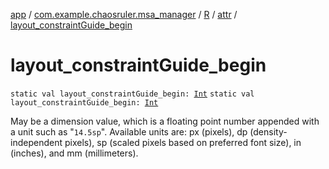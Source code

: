 [app](../../../index.md) / [com.example.chaosruler.msa_manager](../../index.md) / [R](../index.md) / [attr](index.md) / [layout_constraintGuide_begin](.)

# layout_constraintGuide_begin

`static val layout_constraintGuide_begin: `[`Int`](https://kotlinlang.org/api/latest/jvm/stdlib/kotlin/-int/index.html)
`static val layout_constraintGuide_begin: `[`Int`](https://kotlinlang.org/api/latest/jvm/stdlib/kotlin/-int/index.html)

May be a dimension value, which is a floating point number appended with a unit such as "`14.5sp`". Available units are: px (pixels), dp (density-independent pixels), sp (scaled pixels based on preferred font size), in (inches), and mm (millimeters).

